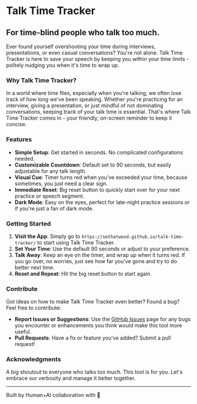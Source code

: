 # Talk Time Tracker

## For time-blind people who talk too much.

Ever found yourself overshooting your time during interviews, presentations, or even casual conversations? You're not alone. Talk Time Tracker is here to save your speech by keeping you within your time limits - politely nudging you when it's time to wrap up.

### Why Talk Time Tracker?

In a world where time flies, especially when you're talking, we often lose track of how long we've been speaking. Whether you're practicing for an interview, giving a presentation, or just mindful of not dominating conversations, keeping track of your talk time is essential. That's where Talk Time Tracker comes in - your friendly, on-screen reminder to keep it concise.

### Features

- **Simple Setup**: Get started in seconds. No complicated configurations needed.
- **Customizable Countdown**: Default set to 90 seconds, but easily adjustable for any talk length.
- **Visual Cue**: Timer turns red when you've exceeded your time, because sometimes, you just need a clear sign.
- **Immediate Reset**: Big reset button to quickly start over for your next practice or speech segment.
- **Dark Mode**: Easy on the eyes, perfect for late-night practice sessions or if you're just a fan of dark mode.

### Getting Started

1. **Visit the App**: Simply go to `https://sethatwood.github.io/talk-time-tracker/` to start using Talk Time Tracker.
2. **Set Your Time**: Use the default 90 seconds or adjust to your preference.
3. **Talk Away**: Keep an eye on the timer, and wrap up when it turns red. If you go over, no worries, just see how far you've gone and try to do better next time.
4. **Reset and Repeat**: Hit the big reset button to start again.

### Contribute

Got ideas on how to make Talk Time Tracker even better? Found a bug? Feel free to contribute:

- **Report Issues or Suggestions**: Use the [GitHub Issues](https://github.com/sethatwood/talk-time-tracker/issues) page for any bugs you encounter or enhancements you think would make this tool more useful.
- **Pull Requests**: Have a fix or feature you've added? Submit a pull request!

### Acknowledgments

A big shoutout to everyone who talks too much. This tool is for you. Let's embrace our verbosity and manage it better together.

---

Built by Human+AI collaboration with 💜
